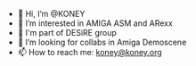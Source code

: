 - 👋 Hi, I’m @KONEY
- 👀 I’m interested in AMIGA ASM and ARexx
- 🌱 I'm part of DESiRE group
- 💞️ I’m looking for collabs in Amiga Demoscene
- 📫 How to reach me: koney@koney.org

<!---
KONEY/KONEY is a ✨ special ✨ repository because its `README.md` (this file) appears on your GitHub profile.
You can click the Preview link to take a look at your changes.
--->
